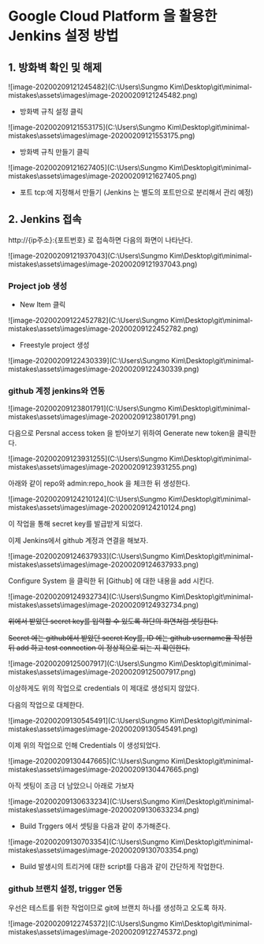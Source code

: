 # Google Cloud Platform 을 활용한 Jenkins 설정 방법



## 1. 방화벽 확인 및 해제 

![image-20200209121245482](C:\Users\Sungmo Kim\Desktop\git\minimal-mistakes\assets\images\image-20200209121245482.png)

- 방화벽 규칙 설정 클릭 

![image-20200209121553175](C:\Users\Sungmo Kim\Desktop\git\minimal-mistakes\assets\images\image-20200209121553175.png)

- 방화벽 규칙 만들기 클릭 

![image-20200209121627405](C:\Users\Sungmo Kim\Desktop\git\minimal-mistakes\assets\images\image-20200209121627405.png)

- 포트 tcp:에 지정해서 만들기 (Jenkins 는 별도의 포트만으로 분리해서 관리 예정)



## 2. Jenkins 접속 

http://{ip주소}:{포트번호} 로 접속하면 다음의 화면이 나타난다.

![image-20200209121937043](C:\Users\Sungmo Kim\Desktop\git\minimal-mistakes\assets\images\image-20200209121937043.png)

### Project job 생성

- New Item 클릭

![image-20200209122452782](C:\Users\Sungmo Kim\Desktop\git\minimal-mistakes\assets\images\image-20200209122452782.png)

- Freestyle project 생성 

![image-20200209122430339](C:\Users\Sungmo Kim\Desktop\git\minimal-mistakes\assets\images\image-20200209122430339.png)

### github 계정 jenkins와 연동 

![image-20200209123801791](C:\Users\Sungmo Kim\Desktop\git\minimal-mistakes\assets\images\image-20200209123801791.png)

다음으로 Persnal access token 을 받아보기 위하여 Generate new token을 클릭한다.

![image-20200209123931255](C:\Users\Sungmo Kim\Desktop\git\minimal-mistakes\assets\images\image-20200209123931255.png)



아래와 같이 repo와 admin:repo_hook 을 체크한 뒤 생성한다.

![image-20200209124210124](C:\Users\Sungmo Kim\Desktop\git\minimal-mistakes\assets\images\image-20200209124210124.png)

이 작업을 통해 secret key를 발급받게 되었다.

이제 Jenkins에서 github 계정과 연결을 해보자.

![image-20200209124637933](C:\Users\Sungmo Kim\Desktop\git\minimal-mistakes\assets\images\image-20200209124637933.png)

Configure System 을 클릭한 뒤 [Github] 에 대한 내용을 add 시킨다.

![image-20200209124932734](C:\Users\Sungmo Kim\Desktop\git\minimal-mistakes\assets\images\image-20200209124932734.png)

~~위에서 받았던 secret key를 입력할 수 있도록 하단의 화면처럼 셋팅한다.~~

~~Secret 에는 github에서 받았던 secret Key를, ID 에는 github username을 작성한 뒤 add 하고 test connection 이 정상적으로 되는 지 확인한다.~~

![image-20200209125007917](C:\Users\Sungmo Kim\Desktop\git\minimal-mistakes\assets\images\image-20200209125007917.png)

이상하게도 위의 작업으로 credentials 이 제대로 생성되지 않았다. 

다음의 작업으로 대체한다.

![image-20200209130545491](C:\Users\Sungmo Kim\Desktop\git\minimal-mistakes\assets\images\image-20200209130545491.png)

이제 위의 작업으로 인해 Credentials 이 생성되었다. 

![image-20200209130447665](C:\Users\Sungmo Kim\Desktop\git\minimal-mistakes\assets\images\image-20200209130447665.png)

아직 셋팅이 조금 더 남았으니 아래로 가보자

![image-20200209130633234](C:\Users\Sungmo Kim\Desktop\git\minimal-mistakes\assets\images\image-20200209130633234.png)

- Build Trggers 에서 셋팅을 다음과 같이 추가해준다. 

![image-20200209130703354](C:\Users\Sungmo Kim\Desktop\git\minimal-mistakes\assets\images\image-20200209130703354.png)

- Build 발생시의 트리거에 대한 script를 다음과 같이 간단하게 작업한다. 



### github 브랜치 설정, trigger 연동

우선은 테스트를 위한 작업이므로 git에 브랜치 하나를 생성하고 오도록 하자.

![image-20200209122745372](C:\Users\Sungmo Kim\Desktop\git\minimal-mistakes\assets\images\image-20200209122745372.png)





